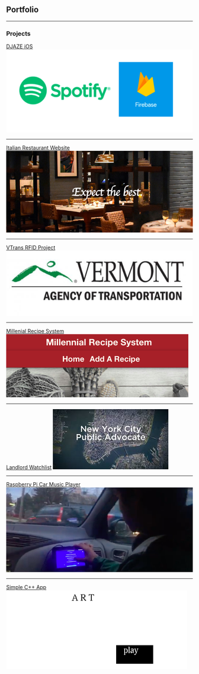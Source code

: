 ## Portfolio

---

### Projects

[DJAZE iOS](/djaze)
<img src="images/spotifyfire.png?raw=true"/>

---
[Italian Restaurant Website](/italian)
<img src="images/italianresto.png?raw=true"/>

---
[VTrans RFID Project](/vtrans)
<img src="images/vtranslogo.png?raw=true"/>

---
[Millenial Recipe System](/recipe)
<img src="images/millenial.png?raw=true">

---
[Landlord Watchlist](/pubadv)
<img src="images/pubadv.jpeg?raw=true">

---
[Raspberry Pi Car Music Player](/rpi)
<img src="images/piplayer.png?raw=true"/>

---
[Simple C++ App](/artgame)
<img src="images/art.png?raw=true"/>



